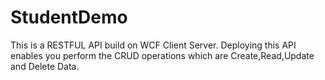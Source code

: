 # StudentDemo
This is a RESTFUL API build on WCF Client Server. Deploying this API enables you perform the CRUD operations which are Create,Read,Update and Delete Data.
